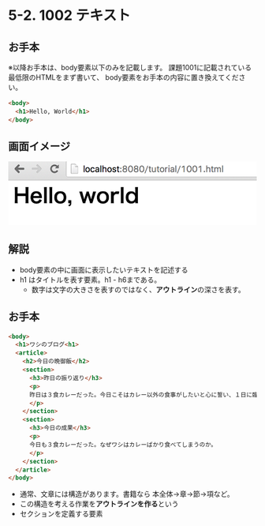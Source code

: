 # 5-2. 1002 テキスト

## お手本
※以降お手本は、body要素以下のみを記載します。
課題1001に記載されている最低限のHTMLをまず書いて、
body要素をお手本の内容に置き換えてください。

```html
<body>
  <h1>Hello, World</h1>
</body>
```

## 画面イメージ
![](../images/image-05-1002.png)


## 解説
- body要素の中に画面に表示したいテキストを記述する
- h1 はタイトルを表す要素。h1 - h6まである。
    - 数字は文字の大きさを表すのではなく、**アウトライン**の深さを表す。

## お手本
```html
<body>
  <h1>ワシのブログ<h1>
  <article>
    <h2>今日の晩御飯</h2>
    <section>
      <h3>昨日の振り返り</h3>
      <p>
      昨日は３食カレーだった。今日こそはカレー以外の食事がしたいと心に誓い、１日に臨んだ。
      </p>
    </section>
    <section>
      <h3>今日の成果</h3>
      <p>
      今日も３食カレーだった。なぜワシはカレーばかり食べてしまうのか。
      </p>
    </section>
  </article>
</body>
```

- 通常、文章には構造があります。書籍なら 本全体->章->節->項など。
- この構造を考える作業を**アウトラインを作る**という
- セクションを定義する要素

